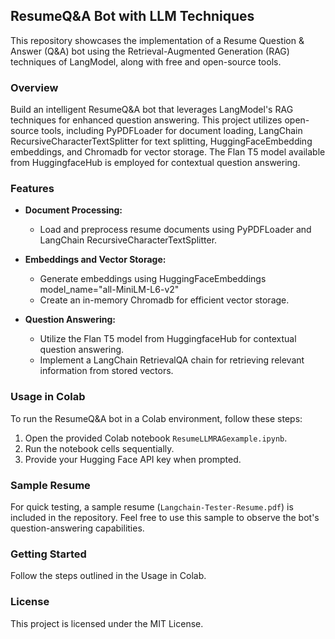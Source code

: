 ## ResumeQ&A Bot with LLM Techniques

This repository showcases the implementation of a Resume Question & Answer (Q&A) bot using the Retrieval-Augmented Generation (RAG) techniques of LangModel, along with free and open-source tools.

### Overview

Build an intelligent ResumeQ&A bot that leverages LangModel's RAG techniques for enhanced question answering. This project utilizes open-source tools, including PyPDFLoader for document loading, LangChain RecursiveCharacterTextSplitter for text splitting, HuggingFaceEmbedding embeddings, and Chromadb for vector storage. The Flan T5 model available from HuggingfaceHub is employed for contextual question answering.

### Features

- **Document Processing:**
  - Load and preprocess resume documents using PyPDFLoader and LangChain RecursiveCharacterTextSplitter.

- **Embeddings and Vector Storage:**
  - Generate embeddings using HuggingFaceEmbeddings model_name="all-MiniLM-L6-v2"
  - Create an in-memory Chromadb for efficient vector storage.

- **Question Answering:**
  - Utilize the Flan T5 model from HuggingfaceHub for contextual question answering.
  - Implement a LangChain RetrievalQA chain for retrieving relevant information from stored vectors.

### Usage in Colab

To run the ResumeQ&A bot in a Colab environment, follow these steps:

1. Open the provided Colab notebook `ResumeLLMRAGexample.ipynb`.
2. Run the notebook cells sequentially.
3. Provide your Hugging Face API key when prompted.

### Sample Resume

For quick testing, a sample resume (`Langchain-Tester-Resume.pdf`) is included in the repository. Feel free to use this sample to observe the bot's question-answering capabilities.

### Getting Started

Follow the steps outlined in the Usage in Colab.

### License

This project is licensed under the MIT License.
